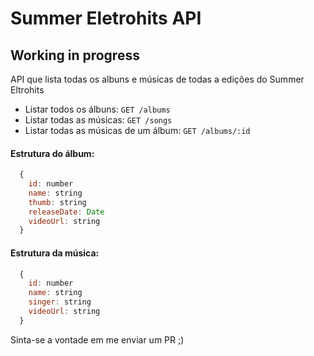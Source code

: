 # Summer Eletrohits API

## Working in progress

API que lista todas os albuns e músicas de todas a edições do Summer Eltrohits

 * Listar todos os álbuns: `GET /albums`
 * Listar todas as músicas: `GET /songs`
 * Listar todas as músicas de um álbum: `GET /albums/:id`

 #### Estrutura do álbum:
  ```javascript
    {
      id: number
      name: string
      thumb: string
      releaseDate: Date
      videoUrl: string
    }
  ```

   #### Estrutura da música:
  ```javascript
    {
      id: number
      name: string
      singer: string
      videoUrl: string
    }
  ```

Sinta-se a vontade em me enviar um PR ;)
